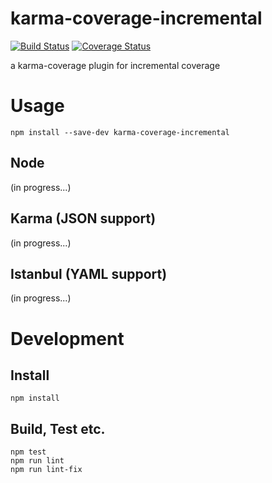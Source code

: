 karma-coverage-incremental
===
[![Build Status](https://travis-ci.org/ronapelbaum/karma-coverage-incremental.svg?branch=master)](https://travis-ci.org/ronapelbaum/karma-coverage-incremental)
[![Coverage Status](https://coveralls.io/repos/github/ronapelbaum/karma-coverage-incremental/badge.svg?branch=master)](https://coveralls.io/github/ronapelbaum/karma-coverage-incremental?branch=master)

a karma-coverage plugin for incremental coverage

# Usage

```
npm install --save-dev karma-coverage-incremental
```

## Node
(in progress...)

## Karma (JSON support)
(in progress...)

## Istanbul (YAML support)
(in progress...)

# Development

## Install

```
npm install
```
## Build, Test etc.

```
npm test
npm run lint
npm run lint-fix
```
